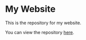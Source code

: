 # My Website

This is the repository for my website.

You can view the repository [here](https://github.com/chernichenko/goit-js-hw-02).